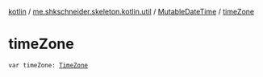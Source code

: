 [kotlin](../../index.md) / [me.shkschneider.skeleton.kotlin.util](../index.md) / [MutableDateTime](index.md) / [timeZone](./time-zone.md)

# timeZone

`var timeZone: `[`TimeZone`](https://docs.oracle.com/javase/6/docs/api/java/util/TimeZone.html)